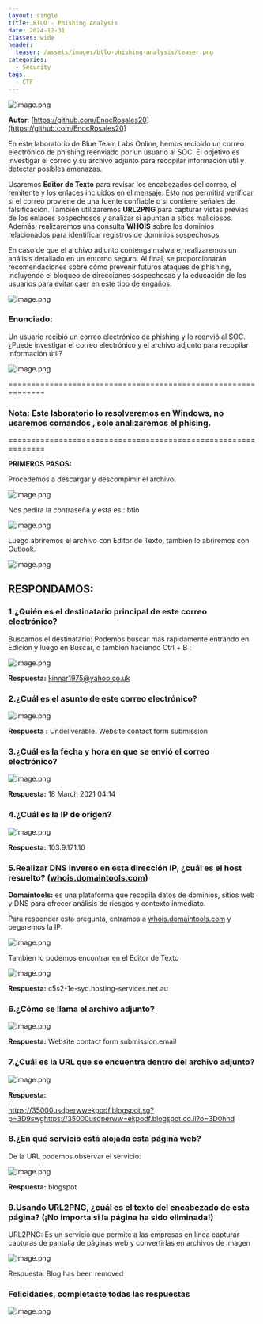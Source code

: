 ```yaml
---
layout: single
title: BTLO - Phishing Analysis
date: 2024-12-31
classes: wide
header:
  teaser: /assets/images/btlo-phishing-analysis/teaser.png
categories:
  - Security
tags:
  - CTF
---
```


![image.png](/assets/images/btlo-phishing-analysis/teaser.png)

**Autor**: [https://github.com/EnocRosales20](https://github.com/EnocRosales20)

En este laboratorio de Blue Team Labs Online, hemos recibido un correo electrónico de phishing reenviado por un usuario al SOC. El objetivo es investigar el correo y su archivo adjunto para recopilar información útil y detectar posibles amenazas.

Usaremos **Editor de Texto** para revisar los encabezados del correo, el remitente y los enlaces incluidos en el mensaje. Esto nos permitirá verificar si el correo proviene de una fuente confiable o si contiene señales de falsificación. También utilizaremos **URL2PNG** para capturar vistas previas de los enlaces sospechosos y analizar si apuntan a sitios maliciosos. Además, realizaremos una consulta **WHOIS** sobre los dominios relacionados para identificar registros de dominios sospechosos.

En caso de que el archivo adjunto contenga malware, realizaremos un análisis detallado en un entorno seguro. Al final, se proporcionarán recomendaciones sobre cómo prevenir futuros ataques de phishing, incluyendo el bloqueo de direcciones sospechosas y la educación de los usuarios para evitar caer en este tipo de engaños.

![image.png](/assets/images/btlo-phishing-analysis/image%201.png)

### Enunciado:

Un usuario recibió un correo electrónico de phishing y lo reenvió al SOC. ¿Puede investigar el correo electrónico y el archivo adjunto para recopilar información útil?

![image.png](/assets/images/btlo-phishing-analysis/8023badc-497c-4772-be6e-fe2b199a01f3.png)

==============================================================

### **Nota:** Este laboratorio lo resolveremos en Windows, no usaremos comandos , solo analizaremos el phising.

==============================================================

**PRIMEROS PASOS:**

Procedemos a descargar y descompimir el archivo:

![image.png](/assets/images/btlo-phishing-analysis/2d77883a-428f-4e6d-8020-579fdfcb9d2b.png)

Nos pedira la contraseña y esta es : btlo

![image.png](/assets/images/btlo-phishing-analysis/956dfe92-8190-4199-b751-fa0f3c7fcc67.png)

Luego abriremos el archivo con Editor de Texto, tambien lo abriremos con Outlook.

![image.png](/assets/images/btlo-phishing-analysis/53779d57-479c-4954-b103-c6a3d0b8bdc8.png)

## RESPONDAMOS:

### 1.¿Quién es el destinatario principal de este correo electrónico?

Buscamos el destinatario: Podemos buscar mas rapidamente entrando en Edicion y luego en Buscar, o tambien haciendo Ctrl + B :

![image.png](/assets/images/btlo-phishing-analysis/7ed2032e-8fb1-4791-85de-bc67d01940bd.png)

**Respuesta:** kinnar1975@yahoo.co.uk 

### 2.¿Cuál es el asunto de este correo electrónico?

![image.png](/assets/images/btlo-phishing-analysis/377b796e-df68-41a8-8049-a8c814337acd.png)

**Respuesta :** Undeliverable: Website contact form submission

### 3.¿Cuál es la fecha y hora en que se envió el correo electrónico?

![image.png](/assets/images/btlo-phishing-analysis/f6909762-85e4-497a-85bb-79153fddfabd.png)

**Respuesta:** 18 March 2021 04:14

### 4.¿Cuál es la IP de origen?

![image.png](/assets/images/btlo-phishing-analysis/572b7082-bf86-4cf1-8933-767d80ec439c.png)

**Respuesta:** 103.9.171.10

### 5.Realizar DNS inverso en esta dirección IP, ¿cuál es el host resuelto? ([whois.domaintools.com](http://whois.domaintools.com/))

**Domaintools:** es una plataforma que recopila datos de dominios, sitios web y DNS para ofrecer análisis de riesgos y contexto inmediato.

Para responder esta pregunta, entramos a  [whois.domaintools.com](http://whois.domaintools.com/) y pegaremos la IP:

![image.png](/assets/images/btlo-phishing-analysis/6b1375f7-8c0c-41ee-9e45-68c5beae23f6.png)

Tambien lo podemos encontrar en el Editor de Texto

![image.png](/assets/images/btlo-phishing-analysis/68c4735e-00fe-4369-93df-0874ad0fb148.png)

**Respuesta:** c5s2-1e-syd.hosting-services.net.au

### 6.¿Cómo se llama el archivo adjunto?

![image.png](/assets/images/btlo-phishing-analysis/18f7466e-92bd-448d-be72-1b1ba2e2c5b5.png)

**Respuesta:** Website contact form submission.email

### 7.¿Cuál es la URL que se encuentra dentro del archivo adjunto?

![image.png](/assets/images/btlo-phishing-analysis/20ca3998-4e6b-466f-a078-5d2cd97ff6ef.png)

**Respuesta:** 

https://35000usdperwwekpodf.blogspot.sg?p=3D9swghttps://35000usdperww=ekpodf.blogspot.co.il?o=3D0hnd

### 8.¿En qué servicio está alojada esta página web?

De la URL podemos observar el servicio:

![image.png](/assets/images/btlo-phishing-analysis/ef877c2c-422f-4889-b8ec-bf7556158b88.png)

**Respuesta:** blogspot

### 9.Usando URL2PNG, ¿cuál es el texto del encabezado de esta página? (¡No importa si la página ha sido eliminada!)

URL2PNG: Es un servicio que permite a las empresas en línea capturar capturas de pantalla de páginas web y convertirlas en archivos de imagen

![image.png](/assets/images/btlo-phishing-analysis/dd845831-3b82-4353-9b29-f03bab1cc4ab.png)

Respuesta: Blog has been removed

### **Felicidades, completaste todas las respuestas**

![image.png](/assets/images/btlo-phishing-analysis/91e7567a-3b68-434c-8521-093b99400baf.png)